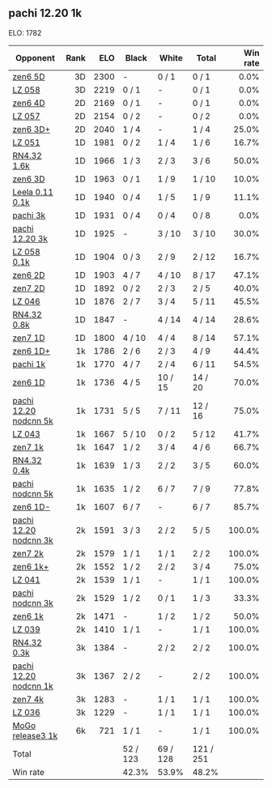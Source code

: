 ## pachi 12.20 1k ##

ELO: 1782

Opponent | Rank | ELO | Black | White | Total | Win rate
---------|-----:|----:|-------|-------|-------|-------:
[zen6 5D](zen6%205D.md) | 3D | 2300 | - | 0 / 1 | 0 / 1 | 0.0%
[LZ 058](LZ%20058.md) | 3D | 2219 | 0 / 1 | - | 0 / 1 | 0.0%
[zen6 4D](zen6%204D.md) | 2D | 2169 | 0 / 1 | - | 0 / 1 | 0.0%
[LZ 057](LZ%20057.md) | 2D | 2154 | 0 / 2 | - | 0 / 2 | 0.0%
[zen6 3D+](zen6%203D+.md) | 2D | 2040 | 1 / 4 | - | 1 / 4 | 25.0%
[LZ 051](LZ%20051.md) | 1D | 1981 | 0 / 2 | 1 / 4 | 1 / 6 | 16.7%
[RN4.32 1.6k](RN4.32%201.6k.md) | 1D | 1966 | 1 / 3 | 2 / 3 | 3 / 6 | 50.0%
[zen6 3D](zen6%203D.md) | 1D | 1963 | 0 / 1 | 1 / 9 | 1 / 10 | 10.0%
[Leela 0.11 0.1k](Leela%200.11%200.1k.md) | 1D | 1940 | 0 / 4 | 1 / 5 | 1 / 9 | 11.1%
[pachi 3k](pachi%203k.md) | 1D | 1931 | 0 / 4 | 0 / 4 | 0 / 8 | 0.0%
[pachi 12.20 3k](pachi%2012.20%203k.md) | 1D | 1925 | - | 3 / 10 | 3 / 10 | 30.0%
[LZ 058 0.1k](LZ%20058%200.1k.md) | 1D | 1904 | 0 / 3 | 2 / 9 | 2 / 12 | 16.7%
[zen6 2D](zen6%202D.md) | 1D | 1903 | 4 / 7 | 4 / 10 | 8 / 17 | 47.1%
[zen7 2D](zen7%202D.md) | 1D | 1892 | 0 / 2 | 2 / 3 | 2 / 5 | 40.0%
[LZ 046](LZ%20046.md) | 1D | 1876 | 2 / 7 | 3 / 4 | 5 / 11 | 45.5%
[RN4.32 0.8k](RN4.32%200.8k.md) | 1D | 1847 | - | 4 / 14 | 4 / 14 | 28.6%
[zen7 1D](zen7%201D.md) | 1D | 1800 | 4 / 10 | 4 / 4 | 8 / 14 | 57.1%
[zen6 1D+](zen6%201D+.md) | 1k | 1786 | 2 / 6 | 2 / 3 | 4 / 9 | 44.4%
[pachi 1k](pachi%201k.md) | 1k | 1770 | 4 / 7 | 2 / 4 | 6 / 11 | 54.5%
[zen6 1D](zen6%201D.md) | 1k | 1736 | 4 / 5 | 10 / 15 | 14 / 20 | 70.0%
[pachi 12.20 nodcnn 5k](pachi%2012.20%20nodcnn%205k.md) | 1k | 1731 | 5 / 5 | 7 / 11 | 12 / 16 | 75.0%
[LZ 043](LZ%20043.md) | 1k | 1667 | 5 / 10 | 0 / 2 | 5 / 12 | 41.7%
[zen7 1k](zen7%201k.md) | 1k | 1647 | 1 / 2 | 3 / 4 | 4 / 6 | 66.7%
[RN4.32 0.4k](RN4.32%200.4k.md) | 1k | 1639 | 1 / 3 | 2 / 2 | 3 / 5 | 60.0%
[pachi nodcnn 5k](pachi%20nodcnn%205k.md) | 1k | 1635 | 1 / 2 | 6 / 7 | 7 / 9 | 77.8%
[zen6 1D-](zen6%201D-.md) | 1k | 1607 | 6 / 7 | - | 6 / 7 | 85.7%
[pachi 12.20 nodcnn 3k](pachi%2012.20%20nodcnn%203k.md) | 2k | 1591 | 3 / 3 | 2 / 2 | 5 / 5 | 100.0%
[zen7 2k](zen7%202k.md) | 2k | 1579 | 1 / 1 | 1 / 1 | 2 / 2 | 100.0%
[zen6 1k+](zen6%201k+.md) | 2k | 1552 | 1 / 2 | 2 / 2 | 3 / 4 | 75.0%
[LZ 041](LZ%20041.md) | 2k | 1539 | 1 / 1 | - | 1 / 1 | 100.0%
[pachi nodcnn 3k](pachi%20nodcnn%203k.md) | 2k | 1529 | 1 / 2 | 0 / 1 | 1 / 3 | 33.3%
[zen6 1k](zen6%201k.md) | 2k | 1471 | - | 1 / 2 | 1 / 2 | 50.0%
[LZ 039](LZ%20039.md) | 2k | 1410 | 1 / 1 | - | 1 / 1 | 100.0%
[RN4.32 0.3k](RN4.32%200.3k.md) | 3k | 1384 | - | 2 / 2 | 2 / 2 | 100.0%
[pachi 12.20 nodcnn 1k](pachi%2012.20%20nodcnn%201k.md) | 3k | 1367 | 2 / 2 | - | 2 / 2 | 100.0%
[zen7 4k](zen7%204k.md) | 3k | 1283 | - | 1 / 1 | 1 / 1 | 100.0%
[LZ 036](LZ%20036.md) | 3k | 1229 | - | 1 / 1 | 1 / 1 | 100.0%
[MoGo release3 1k](MoGo%20release3%201k.md) | 6k | 721 | 1 / 1 | - | 1 / 1 | 100.0%
Total | | | 52 / 123 | 69 / 128 | 121 / 251 | 
Win rate| | | 42.3% | 53.9% | 48.2% | 
